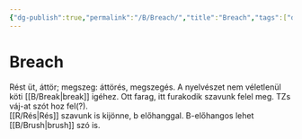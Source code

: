 ```yaml
---
{"dg-publish":true,"permalink":"/B/Breach/","title":"Breach","tags":["dg_uploaded"],"created":"2023-11-29T01:41","updated":"2023-11-29T01:41"}
---
```



# Breach

Rést üt, áttör; megszeg: áttörés, megszegés. A nyelvészet nem véletlenül köti [[B/Break\|break]] igéhez. Ott farag, itt furakodik szavunk felel meg. TZs váj-at szót hoz fel(?).  
[[R/Rés\|Rés]] szavunk is kijönne, b előhanggal. B-előhangos lehet [[B/Brush\|brush]] szó is.  